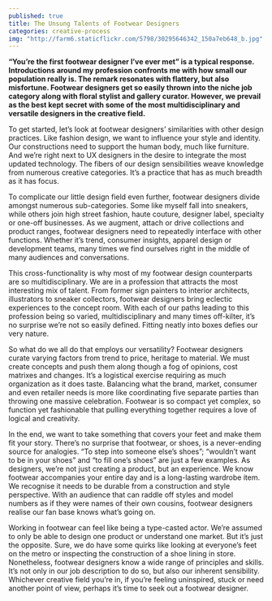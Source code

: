 ```yaml
---
published: true
title: The Unsung Talents of Footwear Designers
categories: creative-process
img: "http://farm6.staticflickr.com/5798/30295646342_150a7eb648_b.jpg"
---
```


**“You’re the first footwear designer I’ve ever met” is a typical response. Introductions around my profession confronts me with how small our population really is. The remark resonates with flattery, but also misfortune. Footwear designers get so easily thrown into the niche job category along with floral stylist and gallery curator. However, we prevail as the best kept secret with some of the most multidisciplinary and versatile designers in the creative field.**

To get started, let’s look at footwear designers’ similarities with other design practices. Like fashion design, we want to influence your style and identity. Our constructions need to support the human body, much like furniture. And we’re right next to UX designers in the desire to integrate the most updated technology. The fibers of our design sensibilities weave knowledge from numerous creative categories. It’s a practice that has as much breadth as it has focus.

To complicate our little design field even further, footwear designers divide amongst numerous sub-categories. Some like myself fall into sneakers, while others join high street fashion, haute couture, designer label, specialty or one-off businesses. As we augment, attach or drive collections and product ranges, footwear designers need to repeatedly interface with other functions. Whether it’s trend, consumer insights, apparel design or development teams, many times we find ourselves right in the middle of many audiences and conversations.

This cross-functionality is why most of my footwear design counterparts are so multidisciplinary. We are in a profession that attracts the most interesting mix of talent. From former sign painters to interior architects, illustrators to sneaker collectors, footwear designers bring eclectic experiences to the concept room. With each of our paths leading to this profession being so varied, multidisciplinary and many times off-kilter, it’s no surprise we’re not so easily defined. Fitting neatly into boxes defies our very nature. 

So what do we all do that employs our versatility? Footwear designers curate varying factors from trend to price, heritage to material. We must create concepts and push them along though a fog of opinions, cost matrixes and changes. It’s a logistical exercise requiring as much organization as it does taste. Balancing what the brand, market, consumer and even retailer needs is more like coordinating five separate parties than throwing one massive celebration. Footwear is so compact yet complex, so function yet fashionable that pulling everything together requires a love of logical and creativity.  

In the end, we want to take something that covers your feet and make them fit your story. There’s no surprise that footwear, or shoes, is a never-ending source for analogies. “To step into someone else’s shoes”; “wouldn’t want to be in your shoes” and “to fill one’s shoes” are just a few examples. As designers, we’re not just creating a product, but an experience. We know footwear accompanies your entire day and is a long-lasting wardrobe item. We recognise it needs to be durable from a construction and style perspective. With an audience that can raddle off styles and model numbers as if they were names of their own cousins, footwear designers realise our fan base knows what’s going on.

Working in footwear can feel like being a type-casted actor. We’re assumed to only be able to design one product or understand one market. But it’s just the opposite. Sure, we do have some quirks like looking at everyone’s feet on the metro or inspecting the construction of a shoe lining in store. Nonetheless, footwear designers know a wide range of principles and skills. It’s not only in our job description to do so, but also our inherent sensibility. Whichever creative field you’re in, if you’re feeling uninspired, stuck or need another point of view, perhaps it’s time to seek out a footwear designer. 

